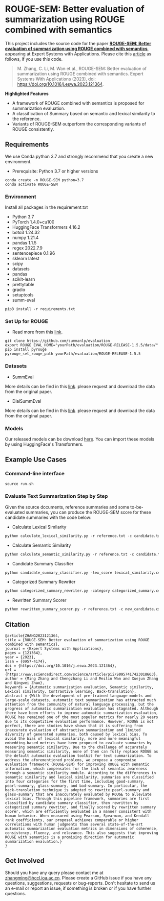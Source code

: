 # ROUGE-SEM: Better evaluation of summarization using ROUGE combined with semantics

This project includes the source code for the paper [**ROUGE-SEM: Better evaluation of summarization using ROUGE combined with semantics**](https://www.sciencedirect.com/science/article/pii/S0957417423018663), appearing at Expert Systems with Applications. Please cite this [article](https://www.sciencedirect.com/science/article/pii/S0957417423018663) as follows, if you use this code.

> M. Zhang, C. Li, M. Wan et al., ROUGE-SEM: Better evaluation of summarization using ROUGE combined with semantics. Expert Systems With Applications (2023), doi: https://doi.org/10.1016/j.eswa.2023.121364.

**Highlighted Features**

* A framework of ROUGE combined with semantics is proposed for summarization evaluation.
* A classification of Summary based on semantic and lexical similarity to the reference.
* Variants of ROUGE-SEM outperform the corresponding variants of ROUGE consistently.

<!--You might also be interested in our code for stock movement prediction. We have deposited the code in the Code Ocean platform. The accepted code capsules can be found through https://codeocean.com/capsule/8892872/tree/v1. The DOI of the code is https://doi.org/10.24433/CO.2855516.v1
-->

## Requirements
We use Conda python 3.7 and strongly recommend that you create a new environment.
* Prerequisite: Python 3.7 or higher versions
```shell script
conda create -n ROUGE-SEM python=3.7
conda activate ROUGE-SEM
```

### Environment
Install all packages in the requirement.txt
* Python 3.7
* PyTorch 1.4.0+cu100
* HuggingFace Transformers 4.16.2
* boto3 1.24.32
* numpy 1.21.4
* pandas 1.1.5
* regex 2022.7.9
* sentencepiece 0.1.96
* sklearn latest
* scipy
* datasets
* pandas
* scikit-learn
* prettytable
* gradio
* setuptools
* summ-eval
```shell script
pip3 install -r requirements.txt
```

### Set Up for ROUGE 
* Read more from this [link](https://github.com/bheinzerling/pyrouge).
```shell script
git clone https://github.com/summanlp/evaluation
export ROUGE_EVAL_HOME="yourPath/evaluation/ROUGE-RELEASE-1.5.5/data/"
pip install pyrouge
pyrouge_set_rouge_path yourPath/evaluation/ROUGE-RELEASE-1.5.5
```

### Datasets
* SummEval

More details can be find in this [link](https://github.com/Yale-LILY/SummEval). please request and download the data from the original paper.

* DialSummEval

More details can be find in this [link](https://github.com/kite99520/DialSummEval). please request and download the data from the original paper.

### Models
Our released models can be download [here](https://drive.google.com/drive/folders/1HxkIJFnbBeIEGoEYENZJy6GZdv51I9O8?usp=drive_link). You can import these models by using HuggingFace's Transformers.

## Example Use Cases

### Command-line interface
```python
source run.sh
```

### Evaluate Text Summarization Step by Step
Given the source documents, reference summaries and some to-be-evaluated summaries, you can produce the ROUGE-SEM score for these candidate summaries with the code below:

* Calculate Lexical Similarity
```python
python calculate_lexical_similarity.py -r reference.txt -c candidate.txt
```

* Calculate Semantic Similarity
```python
python calculate_semantic_similarity.py -r reference.txt -c candidate.txt
```

* Candidate Summary Classifier
```python
python candidate_summary_classifier.py -lex_score lexical_similarity.csv -sem_score semantic_similarity.csv
```

* Categorized Summary Rewriter
```python
python categorized_summary_rewriter.py -category categorized_summary.csv -c candidate.txt
```

* Rewritten Summary Scorer
```python
python rewritten_summary_scorer.py -r reference.txt -c new_candidate.csv
```

## Citation
```
@article{ZHANG2023121364,
title = {ROUGE-SEM: Better evaluation of summarization using ROUGE combined with semantics},
journal = {Expert Systems with Applications},
pages = {121364},
year = {2023},
issn = {0957-4174},
doi = {https://doi.org/10.1016/j.eswa.2023.121364},
url = {https://www.sciencedirect.com/science/article/pii/S0957417423018663},
author = {Ming Zhang and Chengzhang Li and Meilin Wan and Xuejun Zhang and Qingwei Zhao},
keywords = {Automatic summarization evaluation, Semantic similarity, Lexical similarity, Contrastive learning, Back-translation},
abstract = {With the development of pre-trained language models and large-scale datasets, automatic text summarization has attracted much attention from the community of natural language processing, but the progress of automatic summarization evaluation has stagnated. Although there have been efforts to improve automatic summarization evaluation, ROUGE has remained one of the most popular metrics for nearly 20 years due to its competitive evaluation performance. However, ROUGE is not perfect, there are studies have shown that it is suffering from inaccurate evaluation of abstractive summarization and limited diversity of generated summaries, both caused by lexical bias. To avoid the bias of lexical similarity, more and more meaningful embedding-based metrics have been proposed to evaluate summaries by measuring semantic similarity. Due to the challenge of accurately measuring semantic similarity, none of them can fully replace ROUGE as the default automatic evaluation toolkit for text summarization. To address the aforementioned problems, we propose a compromise evaluation framework (ROUGE-SEM) for improving ROUGE with semantic information, which compensates for the lack of semantic awareness through a semantic similarity module. According to the differences in semantic similarity and lexical similarity, summaries are classified into four categories for the first time, including good-summary, pearl-summary, glass-summary, and bad-summary. In particular, the back-translation technique is adopted to rewrite pearl-summary and glass-summary that are inaccurately evaluated by ROUGE to alleviate lexical bias. Through this pipeline framework, summaries are first classified by candidate summary classifier, then rewritten by categorized summary rewriter, and finally scored by rewritten summary scorer, which are efficiently evaluated in a manner consistent with human behavior. When measured using Pearson, Spearman, and Kendall rank coefficients, our proposal achieves comparable or higher correlations with human judgments than several state-of-the-art automatic summarization evaluation metrics in dimensions of coherence, consistency, fluency, and relevance. This also suggests that improving ROUGE with semantics is a promising direction for automatic summarization evaluation.}
}
```

## Get Involved
Should you have any query please contact me at [zhangming@hccl.ioa.ac.cn](mailto:zhangming@hccl.ioa.ac.cn).
Please create a GitHub issue if you have any questions, suggestions, requests or bug-reports. 
Don't hesitate to send us an e-mail or report an issue, if something is broken or if you have further questions.
